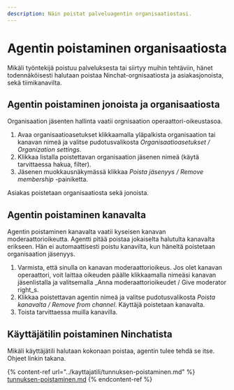```yaml
---
description: Näin poistat palveluagentin organisaatiostasi.
---
```


# Agentin poistaminen organisaatiosta

Mikäli työntekijä poistuu palveluksesta tai siirtyy muihin tehtäviin, hänet todennäköisesti halutaan poistaa Ninchat-orgnisaatiosta ja asiakasjonoista, sekä tiimikanavilta.

## Agentin poistaminen jonoista ja organisaatiosta

Organisaation jäsenten hallinta vaatii orgnisaation operaattori-oikeustasoa.&#x20;

1. Avaa organisaatioasetukset klikkaamalla yläpalkista organisaation tai kanavan nimeä ja valitse pudotusvalikosta _Organisaatioasetukset / Organization settings_.
2. Klikkaa listalla poistettavan organisaation jäsenen nimeä (käytä tarvittaessa hakua, filter).
3. Jäsenen muokkausnäkymässä klikkaa _Poista jäsenyys / Remove membership_ -painiketta.

Asiakas poistetaan organisaatiosta sekä jonoista.

## Agentin poistaminen kanavalta

Agentin poistaminen kanavalta vaatii kyseisen kanavan moderaattorioikeutta. Agentti pitää poistaa jokaiselta halutulta kanavalta erikseen. Hän ei automaattisesti poistu kanavilta, kun häneltä poistetaan organisaation jäsenyys.&#x20;

1. Varmista, että sinulla on kanavan moderaattorioikeus. Jos olet kanavan operaattori, voit laittaa oikeuden päälle klikkaamalla nimeäsi kanavan jäsenlistalla ja valitsemalla _Anna moderaattorioikeudet / Give moderator right_s.
2. Klikkaa poistettavan agentin nimeä ja valitse pudotusvalikosta _Poista kanavalta / Remove from channel_. Käyttäjä poistetaan kanavalta.
3. Toista tarvittaessa muilla kanavilla.

## Käyttäjätilin poistaminen Ninchatista <a href="#kayttajatilin-poistaminen-ninchatista" id="kayttajatilin-poistaminen-ninchatista"></a>

Mikäli käyttäjätili halutaan kokonaan poistaa, agentin tulee tehdä se itse. Ohjeet linkin takana.

{% content-ref url="../kayttajatili/tunnuksen-poistaminen.md" %}
[tunnuksen-poistaminen.md](../kayttajatili/tunnuksen-poistaminen.md)
{% endcontent-ref %}
